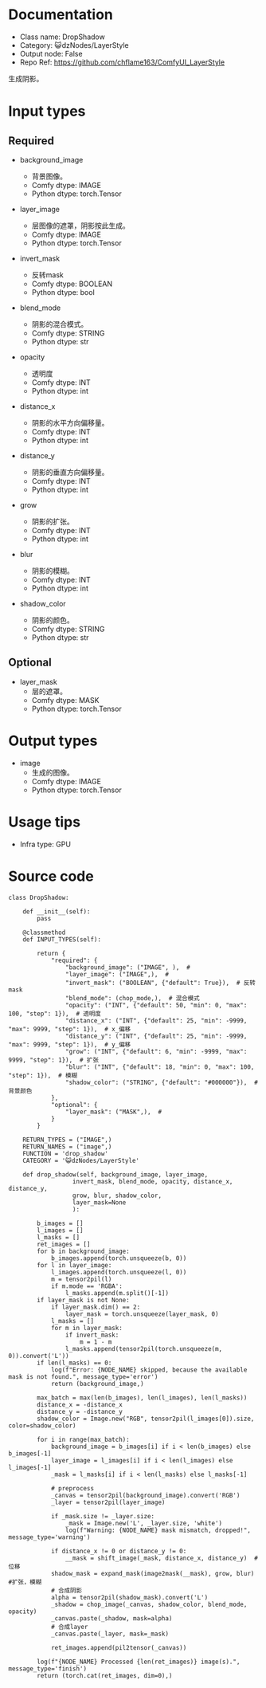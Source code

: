 # Documentation
- Class name: DropShadow
- Category: 😺dzNodes/LayerStyle
- Output node: False
- Repo Ref: https://github.com/chflame163/ComfyUI_LayerStyle

生成阴影。

# Input types
## Required

- background_image
    - 背景图像。
    - Comfy dtype: IMAGE
    - Python dtype: torch.Tensor

- layer_image
    - 层图像的遮罩，阴影按此生成。
    - Comfy dtype: IMAGE
    - Python dtype: torch.Tensor

- invert_mask
    - 反转mask
    - Comfy dtype: BOOLEAN
    - Python dtype: bool

- blend_mode
    - 阴影的混合模式。
    - Comfy dtype: STRING
    - Python dtype: str

- opacity
    - 透明度
    - Comfy dtype: INT
    - Python dtype: int

- distance_x
    - 阴影的水平方向偏移量。
    - Comfy dtype: INT
    - Python dtype: int

- distance_y
    - 阴影的垂直方向偏移量。
    - Comfy dtype: INT
    - Python dtype: int

- grow
    - 阴影的扩张。
    - Comfy dtype: INT
    - Python dtype: int

- blur
    - 阴影的模糊。
    - Comfy dtype: INT
    - Python dtype: int

- shadow_color
    - 阴影的颜色。
    - Comfy dtype: STRING
    - Python dtype: str

## Optional

- layer_mask
    - 层的遮罩。
    - Comfy dtype: MASK
    - Python dtype: torch.Tensor

# Output types

- image
    - 生成的图像。
    - Comfy dtype: IMAGE
    - Python dtype: torch.Tensor

# Usage tips
- Infra type: GPU

# Source code
```
class DropShadow:

    def __init__(self):
        pass

    @classmethod
    def INPUT_TYPES(self):

        return {
            "required": {
                "background_image": ("IMAGE", ),  #
                "layer_image": ("IMAGE",),  #
                "invert_mask": ("BOOLEAN", {"default": True}),  # 反转mask
                "blend_mode": (chop_mode,),  # 混合模式
                "opacity": ("INT", {"default": 50, "min": 0, "max": 100, "step": 1}),  # 透明度
                "distance_x": ("INT", {"default": 25, "min": -9999, "max": 9999, "step": 1}),  # x_偏移
                "distance_y": ("INT", {"default": 25, "min": -9999, "max": 9999, "step": 1}),  # y_偏移
                "grow": ("INT", {"default": 6, "min": -9999, "max": 9999, "step": 1}),  # 扩张
                "blur": ("INT", {"default": 18, "min": 0, "max": 100, "step": 1}),  # 模糊
                "shadow_color": ("STRING", {"default": "#000000"}),  # 背景颜色
            },
            "optional": {
                "layer_mask": ("MASK",),  #
            }
        }

    RETURN_TYPES = ("IMAGE",)
    RETURN_NAMES = ("image",)
    FUNCTION = 'drop_shadow'
    CATEGORY = '😺dzNodes/LayerStyle'

    def drop_shadow(self, background_image, layer_image,
                  invert_mask, blend_mode, opacity, distance_x, distance_y,
                  grow, blur, shadow_color,
                  layer_mask=None
                  ):

        b_images = []
        l_images = []
        l_masks = []
        ret_images = []
        for b in background_image:
            b_images.append(torch.unsqueeze(b, 0))
        for l in layer_image:
            l_images.append(torch.unsqueeze(l, 0))
            m = tensor2pil(l)
            if m.mode == 'RGBA':
                l_masks.append(m.split()[-1])
        if layer_mask is not None:
            if layer_mask.dim() == 2:
                layer_mask = torch.unsqueeze(layer_mask, 0)
            l_masks = []
            for m in layer_mask:
                if invert_mask:
                    m = 1 - m
                l_masks.append(tensor2pil(torch.unsqueeze(m, 0)).convert('L'))
        if len(l_masks) == 0:
            log(f"Error: {NODE_NAME} skipped, because the available mask is not found.", message_type='error')
            return (background_image,)

        max_batch = max(len(b_images), len(l_images), len(l_masks))
        distance_x = -distance_x
        distance_y = -distance_y
        shadow_color = Image.new("RGB", tensor2pil(l_images[0]).size, color=shadow_color)

        for i in range(max_batch):
            background_image = b_images[i] if i < len(b_images) else b_images[-1]
            layer_image = l_images[i] if i < len(l_images) else l_images[-1]
            _mask = l_masks[i] if i < len(l_masks) else l_masks[-1]

            # preprocess
            _canvas = tensor2pil(background_image).convert('RGB')
            _layer = tensor2pil(layer_image)

            if _mask.size != _layer.size:
                _mask = Image.new('L', _layer.size, 'white')
                log(f"Warning: {NODE_NAME} mask mismatch, dropped!", message_type='warning')

            if distance_x != 0 or distance_y != 0:
                __mask = shift_image(_mask, distance_x, distance_y)  # 位移
            shadow_mask = expand_mask(image2mask(__mask), grow, blur)  #扩张，模糊
            # 合成阴影
            alpha = tensor2pil(shadow_mask).convert('L')
            _shadow = chop_image(_canvas, shadow_color, blend_mode, opacity)
            _canvas.paste(_shadow, mask=alpha)
            # 合成layer
            _canvas.paste(_layer, mask=_mask)

            ret_images.append(pil2tensor(_canvas))

        log(f"{NODE_NAME} Processed {len(ret_images)} image(s).", message_type='finish')
        return (torch.cat(ret_images, dim=0),)
```